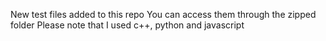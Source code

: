 New test files added to this repo
You can access them through the zipped folder 
Please note that I used c++, python and javascript
